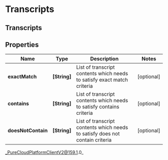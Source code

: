 # Transcripts

## Transcripts

## Properties

|Name | Type | Description | Notes|
|------------ | ------------- | ------------- | -------------|
| **exactMatch** | **[String]** | List of transcript contents which needs to satisfy exact match criteria | [optional] |
| **contains** | **[String]** | List of transcript contents which needs to satisfy contains criteria | [optional] |
| **doesNotContain** | **[String]** | List of transcript contents which needs to satisfy does not contain criteria | [optional] |



_PureCloudPlatformClientV2@159.1.0_
